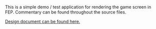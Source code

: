 This is a simple demo / test application for rendering the game screen in FEP.
Commentary can be found throughout the source files. 

[Design document can be found here.](https://docs.google.com/document/d/1HbgkJZOzUzL4pNIaOtEBLuFp50J8CdVQNSQfjIg-U60)